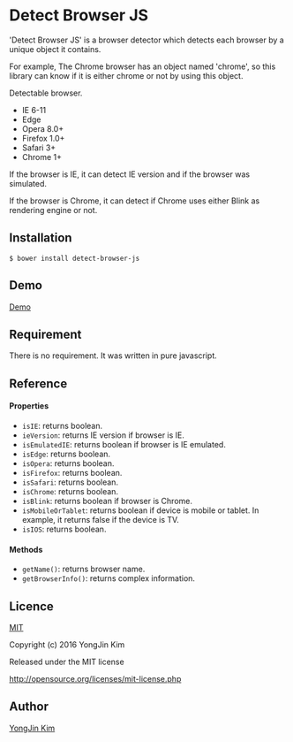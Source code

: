 # Detect Browser JS

'Detect Browser JS' is a browser detector which detects each browser by a unique object it contains.

For example, The Chrome browser has an object named 'chrome', so this library can know if it is either chrome or not by using this object.

Detectable browser.

* IE 6-11
* Edge
* Opera 8.0+
* Firefox 1.0+
* Safari 3+
* Chrome 1+

If the browser is IE, it can detect IE version and if the browser was simulated.

If the browser is Chrome, it can detect if Chrome uses either Blink as rendering engine or not.

## Installation
```
$ bower install detect-browser-js
```

## Demo
[Demo](http://ubicast.github.io/detect-browser-js/detect-browser-js-test.html)

## Requirement
There is no requirement.
It was written in pure javascript.

## Reference
#### Properties

* `isIE`: returns boolean.
* `ieVersion`: returns IE version if browser is IE.
* `isEmulatedIE`: returns boolean if browser is IE emulated.
* `isEdge`: returns boolean.
* `isOpera`: returns boolean.
* `isFirefox`: returns boolean.
* `isSafari`: returns boolean.
* `isChrome`: returns boolean.
* `isBlink`: returns boolean if browser is Chrome.
* `isMobileOrTablet`: returns boolean if device is mobile or tablet. In example, it returns false if the device is TV.
* `isIOS`: returns boolean.

#### Methods
* `getName()`: returns browser name.
* `getBrowserInfo()`: returns complex information.

## Licence
[MIT](http://opensource.org/licenses/mit-license.php)

Copyright (c) 2016 YongJin Kim

Released under the MIT license

http://opensource.org/licenses/mit-license.php

## Author

[YongJin Kim](https://github.com/Kim-YongJin)

